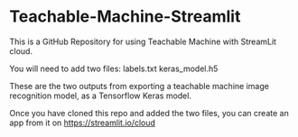 # Teachable-Machine-Streamlit

This is a GitHub Repository for using Teachable Machine with StreamLit cloud.

You will need to add two files: labels.txt keras_model.h5

These are the two outputs from exporting a teachable machine image recognition model, as a Tensorflow Keras model.

Once you have cloned this repo and added the two files, you can create an app from it on https://streamlit.io/cloud

